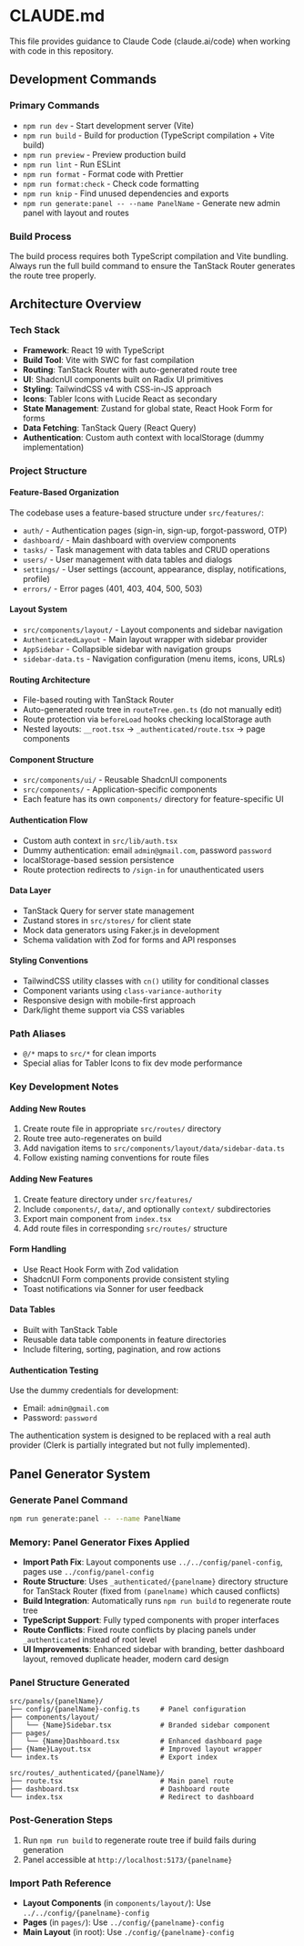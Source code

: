 # CLAUDE.md

This file provides guidance to Claude Code (claude.ai/code) when working with code in this repository.

## Development Commands

### Primary Commands
- `npm run dev` - Start development server (Vite)
- `npm run build` - Build for production (TypeScript compilation + Vite build)
- `npm run preview` - Preview production build
- `npm run lint` - Run ESLint
- `npm run format` - Format code with Prettier
- `npm run format:check` - Check code formatting
- `npm run knip` - Find unused dependencies and exports
- `npm run generate:panel -- --name PanelName` - Generate new admin panel with layout and routes

### Build Process
The build process requires both TypeScript compilation and Vite bundling. Always run the full build command to ensure the TanStack Router generates the route tree properly.

## Architecture Overview

### Tech Stack
- **Framework**: React 19 with TypeScript
- **Build Tool**: Vite with SWC for fast compilation
- **Routing**: TanStack Router with auto-generated route tree
- **UI**: ShadcnUI components built on Radix UI primitives
- **Styling**: TailwindCSS v4 with CSS-in-JS approach
- **Icons**: Tabler Icons with Lucide React as secondary
- **State Management**: Zustand for global state, React Hook Form for forms
- **Data Fetching**: TanStack Query (React Query)
- **Authentication**: Custom auth context with localStorage (dummy implementation)

### Project Structure

#### Feature-Based Organization
The codebase uses a feature-based structure under `src/features/`:
- `auth/` - Authentication pages (sign-in, sign-up, forgot-password, OTP)
- `dashboard/` - Main dashboard with overview components  
- `tasks/` - Task management with data tables and CRUD operations
- `users/` - User management with data tables and dialogs
- `settings/` - User settings (account, appearance, display, notifications, profile)
- `errors/` - Error pages (401, 403, 404, 500, 503)

#### Layout System
- `src/components/layout/` - Layout components and sidebar navigation
- `AuthenticatedLayout` - Main layout wrapper with sidebar provider
- `AppSidebar` - Collapsible sidebar with navigation groups
- `sidebar-data.ts` - Navigation configuration (menu items, icons, URLs)

#### Routing Architecture
- File-based routing with TanStack Router
- Auto-generated route tree in `routeTree.gen.ts` (do not manually edit)
- Route protection via `beforeLoad` hooks checking localStorage auth
- Nested layouts: `__root.tsx` -> `_authenticated/route.tsx` -> page components

#### Component Structure
- `src/components/ui/` - Reusable ShadcnUI components
- `src/components/` - Application-specific components
- Each feature has its own `components/` directory for feature-specific UI

#### Authentication Flow
- Custom auth context in `src/lib/auth.tsx`
- Dummy authentication: email `admin@gmail.com`, password `password`
- localStorage-based session persistence
- Route protection redirects to `/sign-in` for unauthenticated users

#### Data Layer
- TanStack Query for server state management
- Zustand stores in `src/stores/` for client state
- Mock data generators using Faker.js in development
- Schema validation with Zod for forms and API responses

#### Styling Conventions
- TailwindCSS utility classes with `cn()` utility for conditional classes
- Component variants using `class-variance-authority`
- Responsive design with mobile-first approach
- Dark/light theme support via CSS variables

### Path Aliases
- `@/*` maps to `src/*` for clean imports
- Special alias for Tabler Icons to fix dev mode performance

### Key Development Notes

#### Adding New Routes
1. Create route file in appropriate `src/routes/` directory
2. Route tree auto-regenerates on build
3. Add navigation items to `src/components/layout/data/sidebar-data.ts`
4. Follow existing naming conventions for route files

#### Adding New Features
1. Create feature directory under `src/features/`
2. Include `components/`, `data/`, and optionally `context/` subdirectories
3. Export main component from `index.tsx`
4. Add route files in corresponding `src/routes/` structure

#### Form Handling
- Use React Hook Form with Zod validation
- ShadcnUI Form components provide consistent styling
- Toast notifications via Sonner for user feedback

#### Data Tables
- Built with TanStack Table
- Reusable data table components in feature directories
- Include filtering, sorting, pagination, and row actions

#### Authentication Testing
Use the dummy credentials for development:
- Email: `admin@gmail.com`
- Password: `password`

The authentication system is designed to be replaced with a real auth provider (Clerk is partially integrated but not fully implemented).

## Panel Generator System

### Generate Panel Command
```bash
npm run generate:panel -- --name PanelName
```

### Memory: Panel Generator Fixes Applied
- **Import Path Fix**: Layout components use `../../config/panel-config`, pages use `../config/panel-config`
- **Route Structure**: Uses `_authenticated/{panelname}` directory structure for TanStack Router (fixed from `(panelname)` which caused conflicts)
- **Build Integration**: Automatically runs `npm run build` to regenerate route tree
- **TypeScript Support**: Fully typed components with proper interfaces
- **Route Conflicts**: Fixed route conflicts by placing panels under `_authenticated` instead of root level
- **UI Improvements**: Enhanced sidebar with branding, better dashboard layout, removed duplicate header, modern card design

### Panel Structure Generated
```
src/panels/{panelName}/
├── config/{panelName}-config.ts     # Panel configuration
├── components/layout/
│   └── {Name}Sidebar.tsx            # Branded sidebar component
├── pages/
│   └── {Name}Dashboard.tsx          # Enhanced dashboard page
├── {Name}Layout.tsx                 # Improved layout wrapper
└── index.ts                         # Export index

src/routes/_authenticated/{panelName}/
├── route.tsx                        # Main panel route
├── dashboard.tsx                    # Dashboard route
└── index.tsx                        # Redirect to dashboard
```

### Post-Generation Steps
1. Run `npm run build` to regenerate route tree if build fails during generation
2. Panel accessible at `http://localhost:5173/{panelname}`

### Import Path Reference
- **Layout Components** (in `components/layout/`): Use `../../config/{panelname}-config`
- **Pages** (in `pages/`): Use `../config/{panelname}-config`
- **Main Layout** (in root): Use `./config/{panelname}-config`